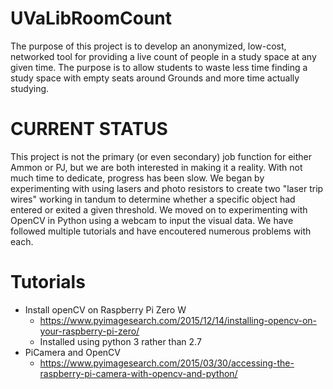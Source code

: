 # UVaLibRoomCount
The purpose of this project is to develop an anonymized, low-cost, networked tool for providing a live count of people in a study space at any given time. The purpose is to allow students to waste less time finding a study space with empty seats around Grounds and more time actually studying. 

# CURRENT STATUS
This project is not the primary (or even secondary) job function for either Ammon or PJ, but we are both interested in making it a reality. With not much time to dedicate, progress has been slow. 
We began by experimenting with using lasers and photo resistors to create two "laser trip wires" working in tandum to determine whether a specific object had entered or exited a given threshold. 
We moved on to experimenting with OpenCV in Python using a webcam to input the visual data. We have followed multiple tutorials and have encoutered numerous problems with each. 

# Tutorials

- Install openCV on Raspberry Pi Zero W
  - https://www.pyimagesearch.com/2015/12/14/installing-opencv-on-your-raspberry-pi-zero/
  - Installed using python 3 rather than 2.7
- PiCamera and OpenCV
  - https://www.pyimagesearch.com/2015/03/30/accessing-the-raspberry-pi-camera-with-opencv-and-python/
